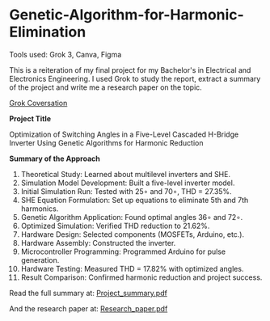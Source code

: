 # Genetic-Algorithm-for-Harmonic-Elimination

Tools used: Grok 3, Canva, Figma

This is a reiteration of my final project for my Bachelor's in Electrical and Electronics Engineering. I used Grok to study the report, extract a summary of the project and write me a research paper on the topic.

[Grok Coversation](https://grok.com/share/c2hhcmQtMg%3D%3D_c8403479-6fd9-41c8-a412-874ab81293d1)

**Project Title**

Optimization of Switching Angles in a Five-Level Cascaded H-Bridge Inverter Using Genetic Algorithms for Harmonic Reduction

**Summary of the Approach**

1. Theoretical Study: Learned about multilevel inverters and SHE.
2. Simulation Model Development: Built a five-level inverter model.
3. Initial Simulation Run: Tested with 25∘ and 70∘, THD = 27.35%.
4. SHE Equation Formulation: Set up equations to eliminate 5th and 7th harmonics.
5. Genetic Algorithm Application: Found optimal angles 36∘ and 72∘.
6. Optimized Simulation: Verified THD reduction to 21.62%.
7. Hardware Design: Selected components (MOSFETs, Arduino, etc.).
8. Hardware Assembly: Constructed the inverter.
9. Microcontroller Programming: Programmed Arduino for pulse generation.
10. Hardware Testing: Measured THD = 17.82% with optimized angles.
11. Result Comparison: Confirmed harmonic reduction and project success.

Read the full summary at:
[Project_summary.pdf](https://github.com/babin8/Genetic-Algorithm-for-Harmonic-Elimination/blob/main/Project_Summary.pdf)

And the research paper at:
[Research_paper.pdf](https://github.com/babin8/Genetic-Algorithm-for-Harmonic-Elimination/blob/main/Research_paper.pdf)
